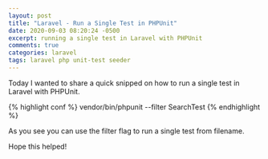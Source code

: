 ```yaml
---
layout: post
title: "Laravel - Run a Single Test in PHPUnit"
date: 2020-09-03 08:20:24 -0500
excerpt: running a single test in Laravel with PHPUnit
comments: true
categories: laravel
tags: laravel php unit-test seeder
---
```


Today I wanted to share a quick snipped on how to run a single test in Laravel with PHPUnit.

{% highlight conf %}
vendor/bin/phpunit --filter SearchTest
{% endhighlight %}

As you see you can use the filter flag to run a single test from filename.

Hope this helped!
